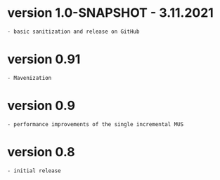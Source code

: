 # version 1.0-SNAPSHOT - 3.11.2021

    - basic sanitization and release on GitHub

# version 0.91

    - Mavenization

# version 0.9

	- performance improvements of the single incremental MUS 

# version 0.8

    - initial release